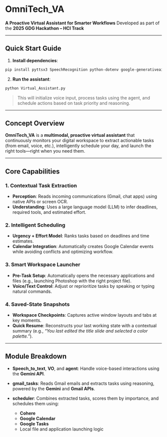 

# OmniTech\_VA

**A Proactive Virtual Assistant for Smarter Workflows**
Developed as part of the **2025 GDG Hackathon – HCI Track**

---

##  Quick Start Guide

1. **Install dependencies**:

```bash
pip install pyttsx3 SpeechRecognition python-dotenv google-generativeai google-adk pyaudio setuptools google-auth google-auth-oauthlib google-api-python-client cohere pytz
```

2. **Run the assistant**:

```bash
python Virtual_Assistant.py
```

> This will initialize voice input, process tasks using the agent, and schedule actions based on task priority and reasoning.

---

##  Concept Overview

**OmniTech\_VA** is a **multimodal, proactive virtual assistant** that continuously monitors your digital workspace to extract actionable tasks (from email, voice, etc.), intelligently schedule your day, and launch the right tools—right when you need them.

---

##  Core Capabilities

### 1. **Contextual Task Extraction**

* **Perception**: Reads incoming communications (Gmail, chat apps) using native APIs or screen OCR.
* **Understanding**: Uses a large language model (LLM) to infer deadlines, required tools, and estimated effort.

### 2. **Intelligent Scheduling**

* **Urgency + Effort Model**: Ranks tasks based on deadlines and time estimates.
* **Calendar Integration**: Automatically creates Google Calendar events while avoiding conflicts and optimizing workflow.

### 3. **Smart Workspace Launcher**

* **Pre-Task Setup**: Automatically opens the necessary applications and files (e.g., launching Photoshop with the right project file).
* **Voice/Text Control**: Adjust or reprioritize tasks by speaking or typing natural commands.

### 4. **Saved-State Snapshots**

* **Workspace Checkpoints**: Captures active window layouts and tabs at key moments.
* **Quick Resume**: Reconstructs your last working state with a contextual summary (e.g., *“You last edited the title slide and selected a color palette.”*).

---

##  Module Breakdown

* **Speech\_to\_text**, **VO**, and **agent**: Handle voice-based interactions using the **Gemini API**.
* **gmail\_tasks**: Reads Gmail emails and extracts tasks using reasoning, powered by the **Gemini** and **Gmail APIs**.
* **scheduler**: Combines extracted tasks, scores them by importance, and schedules them using:

  * **Cohere**
  * **Google Calendar**
  * **Google Tasks**
  * Local file and application launching logic

